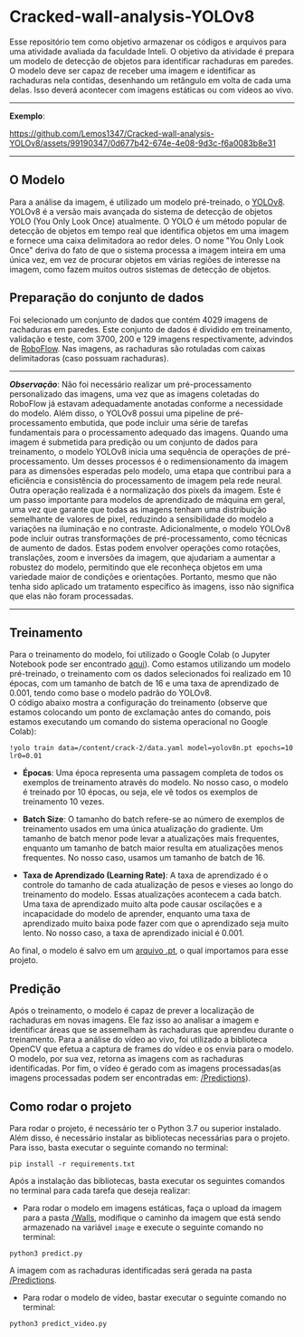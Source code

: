 # Cracked-wall-analysis-YOLOv8  
Esse repositório tem como objetivo armazenar os códigos e arquivos para uma atividade avaliada da faculdade Inteli.
O objetivo da atividade é prepara um modelo de detecção de objetos para identificar rachaduras em paredes. O modelo deve ser capaz de receber uma imagem e identificar as rachaduras nela contidas, desenhando um retângulo em volta de cada uma delas. Isso deverá acontecer com imagens estáticas ou com vídeos ao vivo.  
___
**Exemplo**:

https://github.com/Lemos1347/Cracked-wall-analysis-YOLOv8/assets/99190347/0d677b42-674e-4e08-9d3c-f6a0083b8e31
___

## O Modelo   
Para a análise da imagem, é utilizado um modelo pré-treinado, o [YOLOv8](https://github.com/ultralytics/ultralytics). YOLOv8 é a versão mais avançada do sistema de detecção de objetos YOLO (You Only Look Once) atualmente. O YOLO é um método popular de detecção de objetos em tempo real que identifica objetos em uma imagem e fornece uma caixa delimitadora ao redor deles. O nome "You Only Look Once" deriva do fato de que o sistema processa a imagem inteira em uma única vez, em vez de procurar objetos em várias regiões de interesse na imagem, como fazem muitos outros sistemas de detecção de objetos.

## Preparação do conjunto de dados
Foi selecionado um conjunto de dados que contém 4029 imagens de rachaduras em paredes. Este conjunto de dados é dividido em treinamento, validação e teste, com 3700, 200 e 129 imagens respectivamente, advindos de [RoboFlow](https://universe.roboflow.com/university-bswxt/crack-bphdr/dataset/2). Nas imagens, as rachaduras são rotuladas com caixas delimitadoras (caso possuam rachaduras).  
___
**_Observação_**: Não foi necessário realizar um pré-processamento personalizado das imagens, uma vez que as imagens coletadas do RoboFlow já estavam adequadamente anotadas conforme a necessidade do modelo. Além disso, o YOLOv8 possui uma pipeline de pré-processamento embutida, que pode incluir uma série de tarefas fundamentais para o processamento adequado das imagens. Quando uma imagem é submetida para predição ou um conjunto de dados para treinamento, o modelo YOLOv8 inicia uma sequência de operações de pré-processamento. Um desses processos é o redimensionamento da imagem para as dimensões esperadas pelo modelo, uma etapa que contribui para a eficiência e consistência do processamento de imagem pela rede neural. Outra operação realizada é a normalização dos pixels da imagem. Este é um passo importante para modelos de aprendizado de máquina em geral, uma vez que garante que todas as imagens tenham uma distribuição semelhante de valores de pixel, reduzindo a sensibilidade do modelo a variações na iluminação e no contraste. Adicionalmente, o modelo YOLOv8 pode incluir outras transformações de pré-processamento, como técnicas de aumento de dados. Estas podem envolver operações como rotações, translações, zoom e inversões da imagem, que ajudariam a aumentar a robustez do modelo, permitindo que ele reconheça objetos em uma variedade maior de condições e orientações. Portanto, mesmo que não tenha sido aplicado um tratamento específico às imagens, isso não significa que elas não foram processadas.  
___
## Treinamento  
Para o treinamento do modelo, foi utilizado o Google Colab (o Jupyter Notebook pode ser encontrado [aqui](./YOLOv8_train.ipynb)). Como estamos utilizando um modelo pré-treinado, o treinamento com os dados selecionados foi realizado em 10 épocas, com um tamanho de batch de 16 e uma taxa de aprendizado de 0.001, tendo como base o modelo padrão do YOLOv8.  
O código abaixo mostra a configuração do treinamento (observe que estamos colocando um ponto de exclamação antes do comando, pois estamos executando um comando do sistema operacional no Google Colab):  
```jupyter
!yolo train data=/content/crack-2/data.yaml model=yolov8n.pt epochs=10 lr0=0.01 
```
- **Épocas**: Uma época representa uma passagem completa de todos os exemplos de treinamento através do modelo. No nosso caso, o modelo é treinado por 10 épocas, ou seja, ele vê todos os exemplos de treinamento 10 vezes.  

- **Batch Size**: O tamanho do batch refere-se ao número de exemplos de treinamento usados em uma única atualização do gradiente. Um tamanho de batch menor pode levar a atualizações mais frequentes, enquanto um tamanho de batch maior resulta em atualizações menos frequentes. No nosso caso, usamos um tamanho de batch de 16.  

- **Taxa de Aprendizado (Learning Rate)**: A taxa de aprendizado é o controle do tamanho de cada atualização de pesos e vieses ao longo do treinamento do modelo. Essas atualizações acontecem a cada batch. Uma taxa de aprendizado muito alta pode causar oscilações e a incapacidade do modelo de aprender, enquanto uma taxa de aprendizado muito baixa pode fazer com que o aprendizado seja muito lento. No nosso caso, a taxa de aprendizado inicial é 0.001.  

Ao final, o modelo é salvo em um [arquivo .pt](./YOLOv8-model/model/best.pt), o qual importamos para esse projeto.
## Predição  
Após o treinamento, o modelo é capaz de prever a localização de rachaduras em novas imagens. Ele faz isso ao analisar a imagem e identificar áreas que se assemelham às rachaduras que aprendeu durante o treinamento. Para a análise do vídeo ao vivo, foi utilizado a biblioteca OpenCV que efetua a captura de frames do vídeo e os envia para o modelo. O modelo, por sua vez, retorna as imagens com as rachaduras identificadas. Por fim, o vídeo é gerado com as imagens processadas(as imagens processadas podem ser encontradas em: [/Predictions](./Predictions/)).  

## Como rodar o projeto  
Para rodar o projeto, é necessário ter o Python 3.7 ou superior instalado. Além disso, é necessário instalar as bibliotecas necessárias para o projeto. Para isso, basta executar o seguinte comando no terminal:  
```shell
pip install -r requirements.txt
```
Após a instalação das bibliotecas, basta executar os seguintes comandos no terminal para cada tarefa que deseja realizar:
- Para rodar o modelo em imagens estáticas, faça o upload da imagem para a pasta [/Walls](./Walls), modifique o caminho da imagem que está sendo armazenado na variável `image` e execute o seguinte comando no terminal: 
```shell
python3 predict.py
```
A imagem com as rachaduras identificadas será gerada na pasta [/Predictions](./Predictions/).
- Para rodar o modelo de vídeo, bastar executar o seguinte comando no terminal: 
```shell
python3 predict_video.py
```
